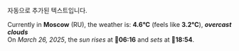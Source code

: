 
자동으로 추가된 텍스트입니다.

<!--START_SECTION:weather:moscow-->
Currently in **Moscow** (RU), the weather is: **4.6°C** (feels like **3.2°C**), ***overcast clouds***<br/>
On *March 26, 2025*, the *sun rises* at 🌅**06:16** and *sets* at 🌇**18:54**.
<!--END_SECTION:weather-->
